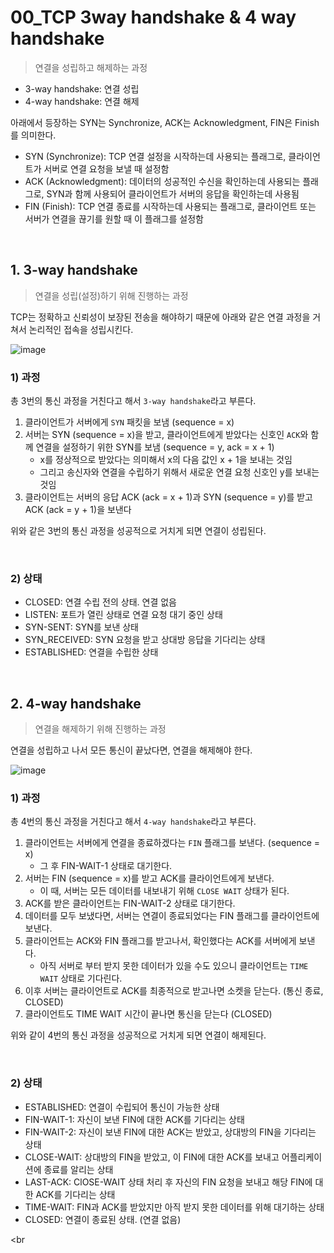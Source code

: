 # 00_TCP 3way handshake & 4 way handshake

> 연결을 성립하고 해제하는 과정

- 3-way handshake: 연결 성립
- 4-way handshake: 연결 해제

아래에서 등장하는 SYN는 Synchronize, ACK는 Acknowledgment, FIN은 Finish를 의미한다.

- SYN (Synchronize): TCP 연결 설정을 시작하는데 사용되는 플래그로, 클라이언트가 서버로 연결 요청을 보낼 때 설정함
- ACK (Acknowledgment): 데이터의 성공적인 수신을 확인하는데 사용되는 플래그로,  SYN과 함께 사용되어 클라이언트가 서버의 응답을 확인하는데 사용됨
- FIN (Finish): TCP 연결 종료를 시작하는데 사용되는 플래그로, 클라이언트 또는 서버가 연결을 끊기를 원할 때 이 플래그를 설정함

<br>

## 1. 3-way handshake

> 연결을 성립(설정)하기 위해 진행하는 과정

TCP는 정확하고 신뢰성이 보장된 전송을 해야하기 때문에 아래와 같은 연결 과정을 거쳐서 논리적인 접속을 성립시킨다.

![image](https://github.com/siwon-park/cs-study-for-interview/assets/93081720/80f50281-fd5f-4da9-bc48-132c94e7d261)

### 1) 과정

총 3번의 통신 과정을 거친다고 해서 `3-way handshake`라고 부른다.

1. 클라이언트가 서버에게 `SYN` 패킷을 보냄 (sequence = x)
2. 서버는 SYN (sequence = x)을 받고, 클라이언트에게 받았다는 신호인 `ACK`와 함께 연결을 설정하기 위한 SYN를 보냄 (sequence = y, ack = x + 1)
   - x를 정상적으로 받았다는 의미해서 x의 다음 값인 x + 1을 보내는 것임
   - 그리고 송신자와 연결을 수립하기 위해서 새로운 연결 요청 신호인 y를 보내는 것임
3. 클라이언트는 서버의 응답 ACK (ack = x + 1)과 SYN (sequence = y)를 받고 ACK (ack = y + 1)을 보낸다

위와 같은 3번의 통신 과정을 성공적으로 거치게 되면 연결이 성립된다.

<br>

### 2) 상태

- CLOSED: 연결 수립 전의 상태. 연결 없음
- LISTEN: 포트가 열린 상태로 연결 요청 대기 중인 상태
- SYN-SENT: SYN를 보낸 상태
- SYN_RECEIVED: SYN 요청을 받고 상대방 응답을 기다리는 상태
- ESTABLISHED: 연결을 수립한 상태

<br>

## 2. 4-way handshake

> 연결을 해제하기 위해 진행하는 과정

연결을 성립하고 나서 모든 통신이 끝났다면, 연결을 해제해야 한다.

![image](https://github.com/siwon-park/cs-study-for-interview/assets/93081720/935b014e-673f-4487-b1e1-bb6e9ba593ac)

### 1) 과정

총 4번의 통신 과정을 거친다고 해서 `4-way handshake`라고 부른다.

1. 클라이언트는 서버에게 연결을 종료하겠다는 `FIN` 플래그를 보낸다. (sequence = x)
   - 그 후 FIN-WAIT-1 상태로 대기한다.
2. 서버는 FIN (sequence = x)를 받고 ACK를 클라이언트에게 보낸다.
   - 이 때, 서버는 모든 데이터를 내보내기 위해 `CLOSE WAIT` 상태가 된다.
3. ACK를 받은 클라이언트는 FIN-WAIT-2 상태로 대기한다.
4. 데이터를 모두 보냈다면, 서버는 연결이 종료되었다는 FIN 플래그를 클라이언트에 보낸다.
5. 클라이언트는 ACK와 FIN 플래그를 받고나서, 확인했다는 ACK를 서버에게 보낸다.
   - 아직 서버로 부터 받지 못한 데이터가 있을 수도 있으니 클라이언트는 `TIME WAIT` 상태로 기다린다.
6. 이후 서버는 클라이언트로 ACK를 최종적으로 받고나면 소켓을 닫는다. (통신 종료, CLOSED)
7. 클라이언트도 TIME WAIT 시간이 끝나면 통신을 닫는다 (CLOSED)

위와 같이 4번의 통신 과정을 성공적으로 거치게 되면 연결이 해제된다.

<br>

### 2) 상태

- ESTABLISHED: 연결이 수립되어 통신이 가능한 상태
- FIN-WAIT-1: 자신이 보낸 FIN에 대한 ACK를 기다리는 상태
- FIN-WAIT-2: 자신이 보낸 FIN에 대한 ACK는 받았고, 상대방의 FIN을 기다리는 상태
- CLOSE-WAIT: 상대방의 FIN을 받았고, 이 FIN에 대한 ACK를 보내고 어플리케이션에 종료를 알리는 상태
- LAST-ACK: ClOSE-WAIT 상태 처리 후 자신의 FIN 요청을 보내고 해당 FIN에 대한 ACK를 기다리는 상태
- TIME-WAIT: FIN과 ACK를 받았지만 아직 받지 못한 데이터를 위해 대기하는 상태
- CLOSED: 연결이 종료된 상태. (연결 없음)

<br